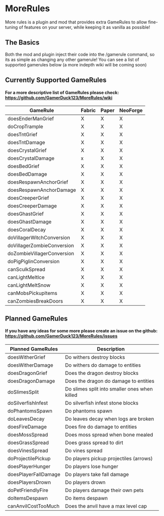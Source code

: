 # MoreRules

More rules is a plugin and mod that provides extra GameRules to allow fine-tuning of features on your server, while keeping it as vanilla as possible!

## The Basics

Both the mod and plugin inject their code into the /gamerule command, so its as simple as changing any other gamerule! You can see a list of supported gamerules below (a more indepth wiki will be coming soon)

## Currently Supported GameRules

#### For a more descriptive list of GameRules please check: https://github.com/GamerDuck123/MoreRules/wiki

| GameRule                   | Fabric | Paper | NeoForge |
|----------------------------|--------|-------|----------|
| doesEnderManGrief          | X      | X     | X        |
| doCropTrample              | X      | X     | X        |
| doesTntGrief               | X      | X     | X        |
| doesTntDamage              | X      | X     | X        |
| doesCrystalGrief           | X      | X     | X        |
| doesCrystalDamage          | x      | X     | X        |
| doesBedGrief               | X      | X     | X        |
| doesBedDamage              | X      | X     | X        |
| doesRespawnAnchorGrief     | X      | X     | X        |
| doesRespawnAnchorDamage    | X      | X     | X        |
| doesCreeperGrief           | X      | X     | X        |
| doesCreeperDamage          | X      | X     | X        |
| doesGhastGrief             | X      | X     | X        |
| doesGhastDamage            | X      | X     | X        |
| doesCoralDecay             | X      | X     | X        |
| doVillagerWitchConversion  | X      | X     | X        |
| doVillagerZombieConversion | X      | X     | X        |
| doZombieVillagerConversion | X      | X     | X        |
| doPigPiglinConversion      | X      | X     | X        |
| canSculkSpread             | X      | X     | X        |
| canLightMeltIce            | X      | X     | X        |
| canLightMeltSnow           | X      | X     | X        |
| canMobsPickupItems         | X      | X     | X        |
| canZombiesBreakDoors       | X      | X     | X        |


## Planned GameRules

#### If you have any ideas for some more please create an issue on the github: https://github.com/GamerDuck123/MoreRules/issues

| Planned GameRules    | Description                                   |
|----------------------|-----------------------------------------------|
| doesWitherGrief      | Do withers destroy blocks                     |
| doesWitherDamage     | Do withers do damage to entities              |
| doesDragonGrief      | Does the dragon destroy blocks                |
| doesDragonDamage     | Does the dragon do damage to entities         |
| doSlimesSplit        | Do slimes split into smaller ones when killed |
| doSilverfishInfest   | Do silverfish infest stone blocks             |
| doPhantomsSpawn      | Do phantoms spawn                             |
| doLeavesDecay        | Do leaves decay when logs are broken          |
| doesFireDamage       | Does fire do damage to entities               |
| doesMossSpread       | Does moss spread when bone mealed             |
| doesGrassSpread      | Does grass spread to dirt                     |
| doesVinesSpread      | Do vines spread                               |
| doProjectilePickup   | Do players pickup projectiles (arrows)        |
| doesPlayerHunger     | Do players lose hunger                        |
| doesPlayerFallDamage | Do players take fall damage                   |
| doesPlayersDrown     | Do players drown                              |
| doPetFriendlyFire    | Do players damage their own pets              |
| doItemsDespawn       | Do items despawn                              |
| canAnvilCostTooMuch  | Does the anvil have a max level cap           |